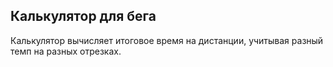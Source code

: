 ## Калькулятор для бега

Калькулятор вычисляет итоговое время на дистанции, учитывая разный темп на разных отрезках.


